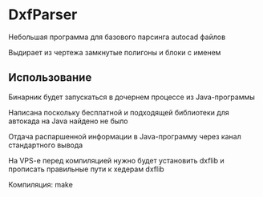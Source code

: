 # DxfParser

Небольшая программа для базового парсинга autocad файлов

Выдирает из чертежа замкнутые полигоны и блоки с именем

## Использование

Бинарник будет запускаться в дочернем процессе из Java-программы

Написана поскольку бесплатной и подходящей библиотеки для автокада на Java найдено не было

Отдача распаршенной информации в Java-программу через канал стандартного вывода

На VPS-e перед компиляцией нужно будет установить dxflib и прописать правильные пути к хедерам dxflib

Компиляция: make


